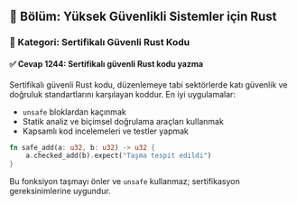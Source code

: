 ## 📘 Bölüm: Yüksek Güvenlikli Sistemler için Rust
### 🔹 Kategori: Sertifikalı Güvenli Rust Kodu
#### ✅ Cevap 1244: Sertifikalı güvenli Rust kodu yazma

Sertifikalı güvenli Rust kodu, düzenlemeye tabi sektörlerde katı güvenlik ve doğruluk standartlarını karşılayan koddur. En iyi uygulamalar:

- `unsafe` bloklardan kaçınmak
- Statik analiz ve biçimsel doğrulama araçları kullanmak
- Kapsamlı kod incelemeleri ve testler yapmak

```rust
fn safe_add(a: u32, b: u32) -> u32 {
    a.checked_add(b).expect("Taşma tespit edildi")
}
```

Bu fonksiyon taşmayı önler ve `unsafe` kullanmaz; sertifikasyon gereksinimlerine uygundur.

